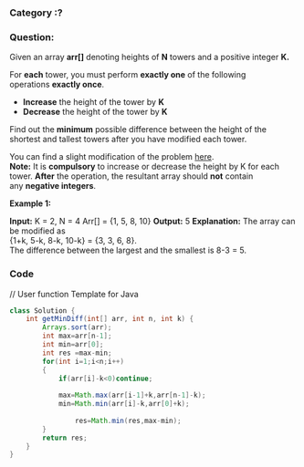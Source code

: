 ### Category :?

### Question:
Given an array **arr[]** denoting heights of **N** towers and a positive integer **K.**

For **each** tower, you must perform **exactly one** of the following operations **exactly once**.

- **Increase** the height of the tower by **K**
- **Decrease** the height of the tower by **K**

Find out the **minimum** possible difference between the height of the shortest and tallest towers after you have modified each tower.

You can find a slight modification of the problem [here](https://practice.geeksforgeeks.org/problems/minimize-the-heights-i/1/).  
**Note:** It is **compulsory** to increase or decrease the height by K for each tower. **After** the operation, the resultant array should **not** contain any **negative integers**.

  
**Example 1:**

**Input:**
K = 2, N = 4
Arr[] = {1, 5, 8, 10}
**Output:**
5
**Explanation:**
The array can be modified as   
{1+k, 5-k, 8-k, 10-k} = {3, 3, 6, 8}.   
The difference between 
the largest and the smallest is 8-3 = 5.

### Code

// User function Template for Java

``` java
class Solution {
    int getMinDiff(int[] arr, int n, int k) {
        Arrays.sort(arr);
        int max=arr[n-1];
        int min=arr[0];
        int res =max-min;
        for(int i=1;i<n;i++)
        {
            if(arr[i]-k<0)continue;
            
            max=Math.max(arr[i-1]+k,arr[n-1]-k);
            min=Math.min(arr[i]-k,arr[0]+k);
            
                res=Math.min(res,max-min);
        }
        return res;
    }
}
```